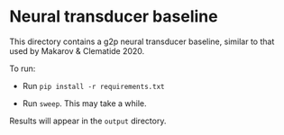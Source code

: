 # Neural transducer baseline

This directory contains a g2p neural transducer baseline, similar to that used by Makarov & Clematide 2020.

To run:

* Run `pip install -r requirements.txt`

* Run `sweep`. This may take a while.

Results will appear in the `output` directory.